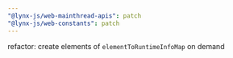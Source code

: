 ```yaml
---
"@lynx-js/web-mainthread-apis": patch
"@lynx-js/web-constants": patch
---
```


refactor: create elements of `elementToRuntimeInfoMap` on demand
